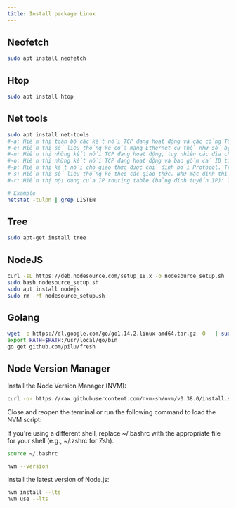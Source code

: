 ```yaml
---
title: Install package Linux
---
```


## Neofetch

```bash
sudo apt install neofetch
```

## Htop

```bash
sudo apt install htop
```

## Net tools

```bash
sudo apt install net-tools
#-a: Hiển thị toàn bộ các kết nối TCP đang hoạt động và các cổng TCP cũng như UDP mà trên đó máy tính đang nghe.
#-e: Hiển thị số liệu thống kê của mạng Ethernet cụ thể như số byte và các gói được gửi, nhận. Tham số này thường kết hợp với -s
#-n: Hiển thị những kết nối TCP đang hoạt động, tuy nhiên các địa chỉ và số cổng được biểu diễn dưới dạng số chứ không thể xác định một cái tên cụ thể.
#-o: Hiển thị những kết nối TCP đang hoạt động và bao gồm cả ID tiến trình cho mỗi kết nối. Người dùng có thể tìm kiếm ứng dụng bằng cách tra cứu PID trên tab Processes trong Windows Task Manager. Tham số -o có thể được kết hợp với -a, -p và -n.
#-p: Hiển thị kết nối cho giao thức được chỉ định bởi Protocol. Trường hợp này Protocol có thể là tcp, udp, udpv6, tcpv6. Nếu như tham số này sử dụng với -s để hiển thị số liệu thống kê theo giao thức thì Protocol có thể là tcp, icmp, udp, udpv6, icmpv6, ip hoặc ipv6.
#-s: Hiển thị số liệu thống kê theo các giao thức. Như mặc định thì các số liệu thống kê được hiển thị cho các giao thức TCP, IP, UDP và ICMP. Nếu như giao thức IPv6 được cài đặt, các thống kê sẽ được hiển thị cho giao thức TCP thông qua UDP qua IPv6, IPv6, ICMPv6 và IPv6. Tham số này có thể được dùng để chỉ định một tập các giao thức.
#-r: Hiển thị nội dung của IP routing table (bảng định tuyến IP): Thông tin này có ý nghĩa tương đương với lệnh in route.

# Example
netstat -tulpn | grep LISTEN
```

## Tree

```bash
sudo apt-get install tree
```

## NodeJS

```bash
curl -sL https://deb.nodesource.com/setup_18.x -o nodesource_setup.sh
sudo bash nodesource_setup.sh
sudo apt install nodejs
sudo rm -rf nodesource_setup.sh
```

## Golang

```bash
wget -c https://dl.google.com/go/go1.14.2.linux-amd64.tar.gz -O - | sudo tar -xz -C /usr/local
export PATH=$PATH:/usr/local/go/bin
go get github.com/pilu/fresh
```

## Node Version Manager

Install the Node Version Manager (NVM):

```bash
curl -o- https://raw.githubusercontent.com/nvm-sh/nvm/v0.38.0/install.sh | bash
```

Close and reopen the terminal or run the following command to load the NVM script:

If you're using a different shell, replace ~/.bashrc with the appropriate file for your shell (e.g., ~/.zshrc for Zsh).

```bash
source ~/.bashrc
```

```bash
nvm --version
```

Install the latest version of Node.js:

```bash
nvm install --lts
nvm use --lts
```
